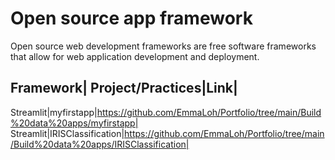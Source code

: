 # Open source app framework

Open source web development frameworks are free software frameworks that allow for web application development and deployment.

Framework| Project/Practices|Link|
-----------------------------------
Streamlit|myfirstapp|https://github.com/EmmaLoh/Portfolio/tree/main/Build%20data%20apps/myfirstapp|
Streamlit|IRISClassification|https://github.com/EmmaLoh/Portfolio/tree/main/Build%20data%20apps/IRISClassification|

